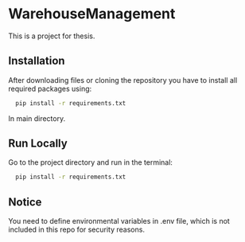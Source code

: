 # WarehouseManagement

This is a project for thesis.


## Installation

After downloading files or cloning the repository you have to install all required packages using:

```bash
  pip install -r requirements.txt
```
In main directory.

## Run Locally

Go to the project directory and run in the terminal:
```bash
  pip install -r requirements.txt
```
## Notice

You need to define environmental variables in .env file, which is not included in this repo for security reasons. 
